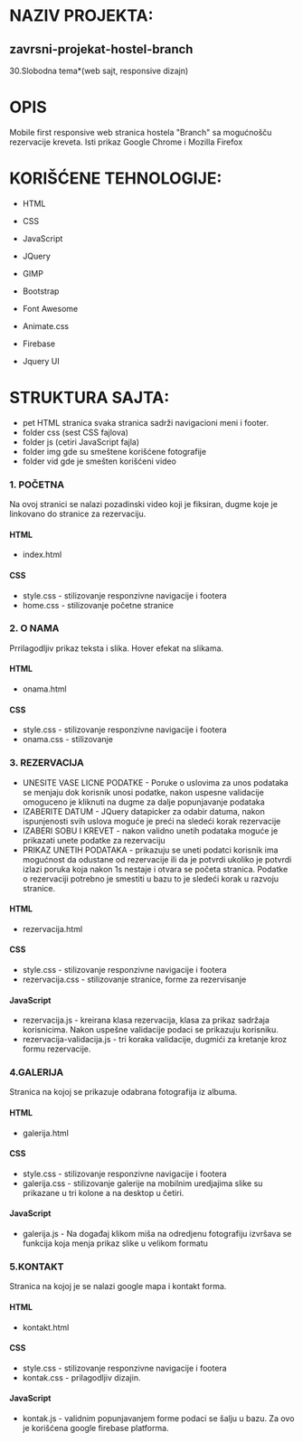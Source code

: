 # NAZIV PROJEKTA:
## zavrsni-projekat-hostel-branch
30.Slobodna tema*(web sajt, responsive dizajn)

# OPIS
Mobile first responsive web stranica hostela "Branch" sa mogućnošču rezervacije kreveta. Isti prikaz Google Chrome i Mozilla Firefox

# KORIŠĆENE TEHNOLOGIJE:
* HTML
* CSS 
* JavaScript
* JQuery
* GIMP

* Bootstrap
* Font Awesome
* Animate.css
* Firebase
* Jquery UI


# STRUKTURA SAJTA: 
* pet HTML stranica svaka stranica sadrži navigacioni meni i footer.
* folder css (sest CSS fajlova)
* folder js (cetiri JavaScript fajla)
* folder img gde su smeštene korišćene fotografije 
* folder vid gde je smešten korišćeni video

### 1. POČETNA 
Na ovoj stranici se nalazi pozadinski video koji je fiksiran, dugme koje je linkovano do stranice za rezervaciju.
#### HTML 
* index.html
#### CSS
* style.css - stilizovanje responzivne navigacije i footera
* home.css - stilizovanje početne stranice

### 2. O NAMA
Prrilagodljiv prikaz teksta i slika. Hover efekat na slikama. 
#### HTML 
* onama.html
#### CSS
* style.css - stilizovanje responzivne navigacije i footera
* onama.css - stilizovanje 

### 3. REZERVACIJA
* UNESITE VASE LICNE PODATKE - Poruke o uslovima za unos podataka se menjaju dok korisnik unosi podatke, nakon uspesne validacije omoguceno je kliknuti na dugme za dalje popunjavanje podataka
* IZABERITE DATUM - JQuery datapicker za odabir datuma, nakon ispunjenosti svih uslova moguće je preći na sledeći korak rezervacije
* IZABERI SOBU I KREVET - nakon validno unetih podataka moguće je prikazati unete podatke za rezervaciju
* PRIKAZ UNETIH PODATAKA - prikazuju se uneti podatci korisnik ima mogućnost da odustane od rezervacije ili da je potvrdi ukoliko je potvrdi izlazi poruka koja nakon 1s nestaje i otvara se početa stranica. Podatke o rezervaciji potrebno je smestiti u bazu to je sledeći korak u razvoju stranice. 
#### HTML 
* rezervacija.html
#### CSS
* style.css - stilizovanje responzivne navigacije i footera
* rezervacija.css - stilizovanje stranice, forme za rezervisanje

#### JavaScript
* rezervacija.js - kreirana klasa rezervacija, klasa za prikaz sadržaja korisnicima. Nakon uspešne validacije
podaci se prikazuju korisniku. 
* rezervacija-validacija.js - tri koraka validacije, dugmići za kretanje kroz formu rezervacije. 

### 4.GALERIJA
Stranica na kojoj se prikazuje odabrana fotografija iz albuma.
#### HTML 
* galerija.html
#### CSS
* style.css - stilizovanje responzivne navigacije i footera
* galerija.css - stilizovanje galerije na mobilnim uredjajima slike su prikazane u tri kolone a na desktop u četiri.

#### JavaScript
* galerija.js - Na događaj klikom miša na odredjenu fotografiju izvršava se funkcija koja menja prikaz slike u velikom formatu

### 5.KONTAKT
Stranica na kojoj je se nalazi google mapa i  kontakt forma. 

#### HTML 
* kontakt.html
#### CSS
* style.css - stilizovanje responzivne navigacije i footera
* kontak.css - prilagodljiv dizajin.

#### JavaScript
* kontak.js - validnim popunjavanjem forme podaci se šalju u bazu. Za ovo je korišćena 
google firebase platforma. 

 


